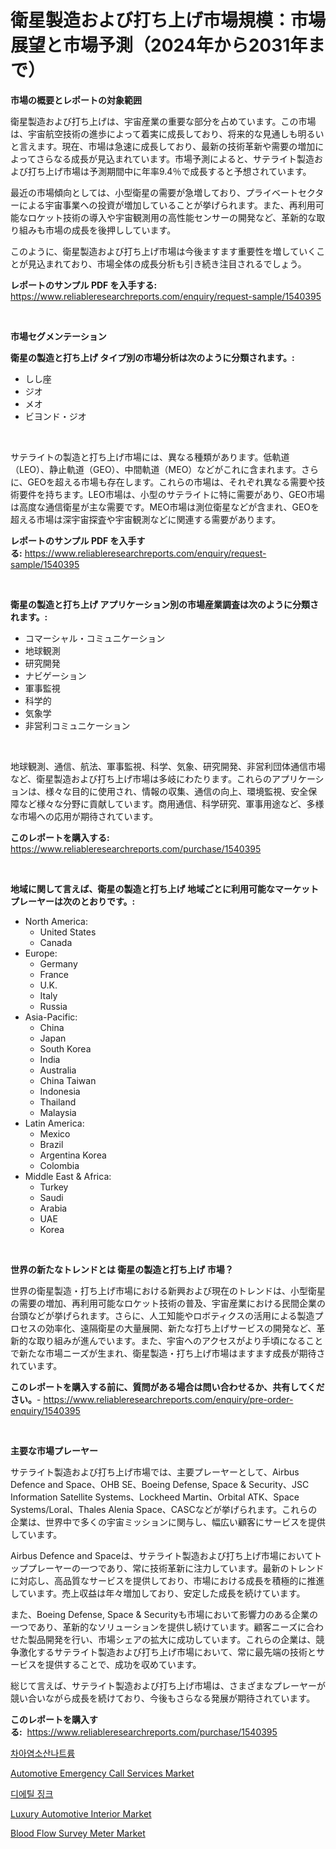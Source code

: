 <p><h1>衛星製造および打ち上げ市場規模：市場展望と市場予測（2024年から2031年まで）</h1></p><p><strong>市場の概要とレポートの対象範囲</strong></p>
<p><p>衛星製造および打ち上げは、宇宙産業の重要な部分を占めています。この市場は、宇宙航空技術の進歩によって着実に成長しており、将来的な見通しも明るいと言えます。現在、市場は急速に成長しており、最新の技術革新や需要の増加によってさらなる成長が見込まれています。市場予測によると、サテライト製造および打ち上げ市場は予測期間中に年率9.4％で成長すると予想されています。</p><p>最近の市場傾向としては、小型衛星の需要が急増しており、プライベートセクターによる宇宙事業への投資が増加していることが挙げられます。また、再利用可能なロケット技術の導入や宇宙観測用の高性能センサーの開発など、革新的な取り組みも市場の成長を後押ししています。</p><p>このように、衛星製造および打ち上げ市場は今後ますます重要性を増していくことが見込まれており、市場全体の成長分析も引き続き注目されるでしょう。</p></p>
<p><strong>レポートのサンプル PDF を入手する:</strong> <a href="https://www.reliableresearchreports.com/enquiry/request-sample/1540395">https://www.reliableresearchreports.com/enquiry/request-sample/1540395</a></p>
<p>&nbsp;</p>
<p><strong>市場セグメンテーション</strong></p>
<p><strong>衛星の製造と打ち上げ タイプ別の市場分析は次のように分類されます。:</strong></p>
<p><ul><li>しし座</li><li>ジオ</li><li>メオ</li><li>ビヨンド・ジオ</li></ul></p>
<p>&nbsp;</p>
<p><p>サテライトの製造と打ち上げ市場には、異なる種類があります。低軌道（LEO）、静止軌道（GEO）、中間軌道（MEO）などがこれに含まれます。さらに、GEOを超える市場も存在します。これらの市場は、それぞれ異なる需要や技術要件を持ちます。LEO市場は、小型のサテライトに特に需要があり、GEO市場は高度な通信衛星が主な需要です。MEO市場は測位衛星などが含まれ、GEOを超える市場は深宇宙探査や宇宙観測などに関連する需要があります。</p></p>
<p><strong>レポートのサンプル PDF を入手する:</strong>&nbsp;<a href="https://www.reliableresearchreports.com/enquiry/request-sample/1540395">https://www.reliableresearchreports.com/enquiry/request-sample/1540395</a></p>
<p>&nbsp;</p>
<p><strong> 衛星の製造と打ち上げ アプリケーション別の市場産業調査は次のように分類されます。:</strong></p>
<p><ul><li>コマーシャル・コミュニケーション</li><li>地球観測</li><li>研究開発</li><li>ナビゲーション</li><li>軍事監視</li><li>科学的</li><li>気象学</li><li>非営利コミュニケーション</li></ul></p>
<p>&nbsp;</p>
<p><p>地球観測、通信、航法、軍事監視、科学、気象、研究開発、非営利団体通信市場など、衛星製造および打ち上げ市場は多岐にわたります。これらのアプリケーションは、様々な目的に使用され、情報の収集、通信の向上、環境監視、安全保障など様々な分野に貢献しています。商用通信、科学研究、軍事用途など、多様な市場への応用が期待されています。</p></p>
<p><strong>このレポートを購入する:</strong>&nbsp; <a href="https://www.reliableresearchreports.com/purchase/1540395">https://www.reliableresearchreports.com/purchase/1540395</a></p>
<p>&nbsp;</p>
<p><strong>地域に関して言えば、衛星の製造と打ち上げ 地域ごとに利用可能なマーケットプレーヤーは次のとおりです。:</strong></p>
<p><ul>
    <li>
        North America:
        <ul>
            <li>United States</li>
            <li>Canada</li>
        </ul>
    </li>
    <li>
        Europe:
        <ul>
            <li>Germany</li>
            <li>France</li>
            <li>U.K.</li>
            <li>Italy</li>
            <li>Russia</li>
        </ul>
    </li>
    <li>
        Asia-Pacific:
        <ul>
            <li>China</li>
            <li>Japan</li>
            <li>South Korea</li>
            <li>India</li>
            <li>Australia</li>
            <li>China Taiwan</li>
            <li>Indonesia</li>
            <li>Thailand</li>
            <li>Malaysia</li>
        </ul>
    </li>
    <li>
        Latin America:
        <ul>
            <li>Mexico</li>
            <li>Brazil</li>
            <li>Argentina Korea</li>
            <li>Colombia</li>
        </ul>
    </li>
    <li>
        Middle East & Africa:
        <ul>
            <li>Turkey</li>
            <li>Saudi</li>
            <li>Arabia</li>
            <li>UAE</li>
            <li>Korea</li>
        </ul>
    </li>
    </ul></p>
<p>&nbsp;</p>
<p><strong>世界の新たなトレンドとは 衛星の製造と打ち上げ 市場？</strong></p>
<p><p>世界の衛星製造・打ち上げ市場における新興および現在のトレンドは、小型衛星の需要の増加、再利用可能なロケット技術の普及、宇宙産業における民間企業の台頭などが挙げられます。さらに、人工知能やロボティクスの活用による製造プロセスの効率化、遠隔衛星の大量展開、新たな打ち上げサービスの開発など、革新的な取り組みが進んでいます。また、宇宙へのアクセスがより手頃になることで新たな市場ニーズが生まれ、衛星製造・打ち上げ市場はますます成長が期待されています。</p></p>
<p><strong>このレポートを購入する前に、質問がある場合は問い合わせるか、共有してください。</strong>- <a href="https://www.reliableresearchreports.com/enquiry/pre-order-enquiry/1540395">https://www.reliableresearchreports.com/enquiry/pre-order-enquiry/1540395</a></p>
<p>&nbsp;</p>
<p><strong>主要な市場プレーヤー</strong></p>
<p><p>サテライト製造および打ち上げ市場では、主要プレーヤーとして、Airbus Defence and Space、OHB SE、Boeing Defense, Space & Security、JSC Information Satellite Systems、Lockheed Martin、Orbital ATK、Space Systems/Loral、Thales Alenia Space、CASCなどが挙げられます。これらの企業は、世界中で多くの宇宙ミッションに関与し、幅広い顧客にサービスを提供しています。</p><p>Airbus Defence and Spaceは、サテライト製造および打ち上げ市場においてトッププレーヤーの一つであり、常に技術革新に注力しています。最新のトレンドに対応し、高品質なサービスを提供しており、市場における成長を積極的に推進しています。売上収益は年々増加しており、安定した成長を続けています。</p><p>また、Boeing Defense, Space & Securityも市場において影響力のある企業の一つであり、革新的なソリューションを提供し続けています。顧客ニーズに合わせた製品開発を行い、市場シェアの拡大に成功しています。これらの企業は、競争激化するサテライト製造および打ち上げ市場において、常に最先端の技術とサービスを提供することで、成功を収めています。</p><p>総じて言えば、サテライト製造および打ち上げ市場は、さまざまなプレーヤーが競い合いながら成長を続けており、今後もさらなる発展が期待されています。</p></p>
<p><strong>このレポートを購入する:</strong>&nbsp;&nbsp;<a href="https://www.reliableresearchreports.com/purchase/1540395">https://www.reliableresearchreports.com/purchase/1540395</a></p>
<p><p><a href="https://medium.com/@timkunzety907856/%EC%97%BC%EC%86%8C%EC%82%B0%EB%82%98%ED%8A%B8%EB%A5%A8-%EC%8B%9C%EC%9E%A5-%ED%86%B5%EC%B0%B0-%EC%8B%9C%EC%9E%A5-%EB%8F%99%ED%96%A5-%EC%84%B1%EC%9E%A5-2024%EB%85%84%EB%B6%80%ED%84%B0-2031%EB%85%84%EA%B9%8C%EC%A7%80-%EC%98%88%EC%B8%A1%EB%90%9C-%EA%B2%83-f7f344310d63">차아염소산나트륨</a></p><p><a href="https://github.com/gulaimolin/Market-Research-Report-List-3/blob/main/automotive-emergency-call-services-market.md">Automotive Emergency Call Services Market</a></p><p><a href="https://github.com/lzrvbyqzftro57/Market-Research-Report-List-1/blob/main/7342488188512.md">디에틸 징크</a></p><p><a href="https://github.com/RoccoManning/Market-Research-Report-List-3/blob/main/luxury-automotive-interior-market.md">Luxury Automotive Interior Market</a></p><p><a href="https://issuu.com/reportprime-2/docs/blood-flow-survey-meter-market-size-2030.pptx">Blood Flow Survey Meter Market</a></p></p>